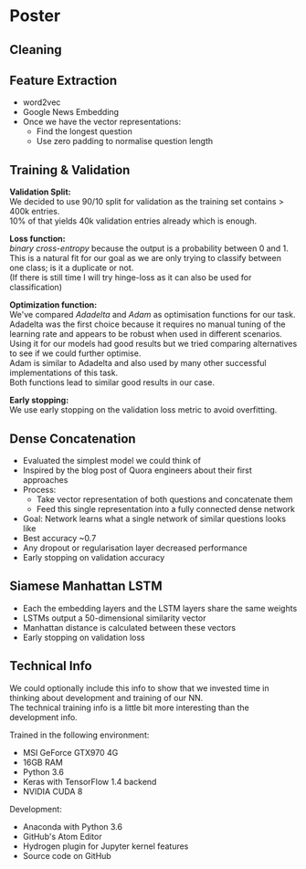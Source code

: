 # Poster

## Cleaning

## Feature Extraction
- word2vec
- Google News Embedding
- Once we have the vector representations:
  - Find the longest question
  - Use zero padding to normalise question length

## Training & Validation
**Validation Split:**  
We decided to use 90/10 split for validation as the training set contains > 400k entries.  
10% of that yields 40k validation entries already which is enough.

**Loss function:**  
*binary cross-entropy* because the output is a probability between 0 and 1.  
This is a natural fit for our goal as we are only trying to classify between one class; is it a duplicate or not.  
(If there is still time I will try hinge-loss as it can also be used for classification)

**Optimization function:**  
We've compared *Adadelta* and *Adam* as optimisation functions for our task.  
Adadelta was the first choice because it requires no manual tuning of the learning rate and appears to be robust when used in different scenarios.  
Using it for our models had good results but we tried comparing alternatives to see if we could further optimise.  
Adam is similar to Adadelta and also used by many other successful implementations of this task.  
Both functions lead to similar good results in our case.

**Early stopping:**  
We use early stopping on the validation loss metric to avoid overfitting.

## Dense Concatenation
- Evaluated the simplest model we could think of
- Inspired by the blog post of Quora engineers about their first approaches
- Process:
  - Take vector representation of both questions and concatenate them
  - Feed this single representation into a fully connected dense network
- Goal: Network learns what a single network of similar questions looks like
- Best accuracy ~0.7
- Any dropout or regularisation layer decreased performance
- Early stopping on validation accuracy

## Siamese Manhattan LSTM
- Each the embedding layers and the LSTM layers share the same weights
- LSTMs output a 50-dimensional similarity vector
- Manhattan distance is calculated between these vectors
- Early stopping on validation loss

## Technical Info
We could optionally include this info to show that we invested time in thinking about development and training of our NN.  
The technical training info is a little bit more interesting than the development info.  

Trained in the following environment:
- MSI GeForce GTX970 4G
- 16GB RAM
- Python 3.6
- Keras with TensorFlow 1.4 backend
- NVIDIA CUDA 8

Development:
- Anaconda with Python 3.6
- GitHub's Atom Editor
- Hydrogen plugin for Jupyter kernel features
- Source code on GitHub
